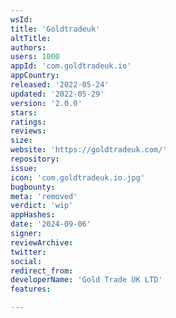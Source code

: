 ```yaml
---
wsId: 
title: 'Goldtradeuk'
altTitle: 
authors: 
users: 1000
appId: 'com.goldtradeuk.io'
appCountry: 
released: '2022-05-24'
updated: '2022-05-29'
version: '2.0.0'
stars: 
ratings: 
reviews: 
size: 
website: 'https://goldtradeuk.com/'
repository: 
issue: 
icon: 'com.goldtradeuk.io.jpg'
bugbounty: 
meta: 'removed'
verdict: 'wip'
appHashes: 
date: '2024-09-06'
signer: 
reviewArchive: 
twitter: 
social: 
redirect_from: 
developerName: 'Gold Trade UK LTD'
features: 

---
```


